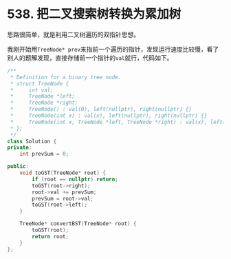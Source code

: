 # 538. 把二叉搜索树转换为累加树

思路很简单，就是利用二叉树遍历的双指针思想。

我刚开始用`TreeNode* prev`来指前一个遍历的指针，发现运行速度比较慢，看了别人的题解发现，直接存储前一个指针的`val`就行，代码如下。

```c++
/**
 * Definition for a binary tree node.
 * struct TreeNode {
 *     int val;
 *     TreeNode *left;
 *     TreeNode *right;
 *     TreeNode() : val(0), left(nullptr), right(nullptr) {}
 *     TreeNode(int x) : val(x), left(nullptr), right(nullptr) {}
 *     TreeNode(int x, TreeNode *left, TreeNode *right) : val(x), left(left), right(right) {}
 * };
 */
class Solution {
private:
    int prevSum = 0;

public:
    void toGST(TreeNode* root) {
        if (root == nullptr) return;
        toGST(root->right);
        root->val += prevSum;
        prevSum = root->val;
        toGST(root->left);
    }

    TreeNode* convertBST(TreeNode* root) {
        toGST(root);
        return root;
    }
};
```